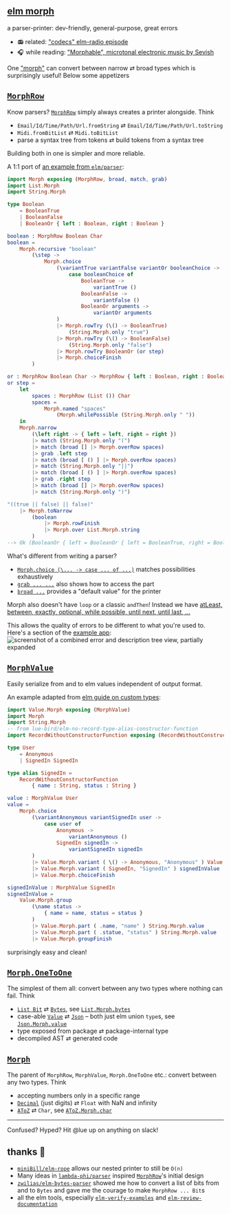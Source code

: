 ## [elm morph](https://dark.elm.dmy.fr/packages/lue-bird/elm-morph/latest/)

a parser-printer: dev-friendly, general-purpose, great errors

  - 📻 related: ["codecs" elm-radio episode](https://elm-radio.com/episode/codecs/)
  - 🎧 while reading: ["Morphable", microtonal electronic music by Sevish](https://youtu.be/J-JZhCWsk3M?t=733)

One ["morph"](Morph) can convert between narrow ⇄ broad types which is surprisingly useful!
Below some appetizers


## [`MorphRow`](Morph#MorphRow)

Know parsers? [`MorphRow`](Morph#MorphRow) simply always creates a printer alongside. Think

  - `Email/Id/Time/Path/Url.fromString` ⇄ `Email/Id/Time/Path/Url.toString`
  - `Midi.fromBitList` ⇄ `Midi.toBitList`
  - parse a syntax tree from tokens ⇄ build tokens from a syntax tree

Building both in one is simpler and more reliable.

A 1:1 port of [an example from `elm/parser`](https://dark.elm.dmy.fr/packages/elm/parser/latest/Parser#lazy):
```elm
import Morph exposing (MorphRow, broad, match, grab)
import List.Morph
import String.Morph

type Boolean
    = BooleanTrue
    | BooleanFalse
    | BooleanOr { left : Boolean, right : Boolean }

boolean : MorphRow Boolean Char
boolean =
    Morph.recursive "boolean"
        (\step ->
            Morph.choice
                (\variantTrue variantFalse variantOr booleanChoice ->
                    case booleanChoice of
                        BooleanTrue ->
                            variantTrue ()
                        BooleanFalse ->
                            variantFalse ()
                        BooleanOr arguments ->
                            variantOr arguments
                )
                |> Morph.rowTry (\() -> BooleanTrue)
                    (String.Morph.only "true")
                |> Morph.rowTry (\() -> BooleanFalse)
                    (String.Morph.only "false")
                |> Morph.rowTry BooleanOr (or step)
                |> Morph.choiceFinish
        )

or : MorphRow Boolean Char -> MorphRow { left : Boolean, right : Boolean } Char
or step =
    let
        spaces : MorphRow (List ()) Char
        spaces =
            Morph.named "spaces"
                (Morph.whilePossible (String.Morph.only " "))
    in
    Morph.narrow
        (\left right -> { left = left, right = right })
        |> match (String.Morph.only "(")
        |> match (broad [] |> Morph.overRow spaces)
        |> grab .left step
        |> match (broad [ () ] |> Morph.overRow spaces)
        |> match (String.Morph.only "||")
        |> match (broad [ () ] |> Morph.overRow spaces)
        |> grab .right step
        |> match (broad [] |> Morph.overRow spaces)
        |> match (String.Morph.only ")")

"((true || false) || false)"
    |> Morph.toNarrow
        (boolean
            |> Morph.rowFinish
            |> Morph.over List.Morph.string
        )
--> Ok (BooleanOr { left = BooleanOr { left = BooleanTrue, right = BooleanFalse }, right = BooleanFalse })
```

What's different from writing a parser?

  - [`Morph.choice (\... -> case ... of ...)`](Morph#choice) matches possibilities exhaustively
  - [`grab ... ...`](Morph#grab) also shows how to access the part
  - [`broad ...`](Morph#broad) provides a "default value" for the printer

Morph also doesn't have `loop` or a classic `andThen`! Instead we have [atLeast, between, exactly, optional, while possible, until next, until last, ...](Morph#sequence)

This allows the quality of errors to be different to what you're used to. Here's a section of the [example app](https://github.com/lue-bird/elm-morph/blob/master/example):
![screenshot of a combined error and description tree view, partially expanded](https://github.com/lue-bird/elm-morph/blob/master/social/point-example-error-description-tree.png?raw=true)

## [`MorphValue`](Value-Morph)

Easily serialize from and to elm values independent of output format.

An example adapted from [elm guide on custom types](https://guide.elm-lang.org/types/custom_types.html):
```elm
import Value.Morph exposing (MorphValue)
import Morph
import String.Morph
-- from lue-bird/elm-no-record-type-alias-constructor-function
import RecordWithoutConstructorFunction exposing (RecordWithoutConstructorFunction)

type User
    = Anonymous
    | SignedIn SignedIn

type alias SignedIn =
    RecordWithoutConstructorFunction
        { name : String, status : String }

value : MorphValue User
value =
    Morph.choice
        (\variantAnonymous variantSignedIn user ->
            case user of
                Anonymous ->
                    variantAnonymous ()
                SignedIn signedIn ->
                    variantSignedIn signedIn
        )
        |> Value.Morph.variant ( \() -> Anonymous, "Anonymous" ) Value.Morph.unit
        |> Value.Morph.variant ( SignedIn, "SignedIn" ) signedInValue
        |> Value.Morph.choiceFinish

signedInValue : MorphValue SignedIn
signedInValue =
    Value.Morph.group
        (\name status ->
            { name = name, status = status }
        )
        |> Value.Morph.part ( .name, "name" ) String.Morph.value
        |> Value.Morph.part ( .statue, "status" ) String.Morph.value
        |> Value.Morph.groupFinish
```
surprisingly easy and clean!

## [`Morph.OneToOne`](Morph#OneToOne)

The simplest of them all: convert between any two types where nothing can fail. Think

  - [`List Bit`](https://dark.elm.dmy.fr/packages/lue-bird/elm-bits/latest/Bit) ⇄ [`Bytes`](https://dark.elm.dmy.fr/packages/elm/bytes/latest/), see [`List.Morph.bytes`](List-Morph#bytes)
  - case-able [`Value`](Value) ⇄ [`Json`](Json) – both just elm union `type`s, see [`Json.Morph.value`](Json-Morph#value)
  - type exposed from package ⇄ package-internal type
  - decompiled AST ⇄ generated code

## [`Morph`](Morph#Morph)

The parent of `MorphRow`, `MorphValue`, `Morph.OneToOne` etc.: convert between any two types. Think

  - accepting numbers only in a specific range
  - [`Decimal`](Decimal) (just digits) ⇄ `Float` with NaN and infinity
  - [`AToZ`](AToZ) ⇄ `Char`, see [`AToZ.Morph.char`](AToZ-Morph#char)

-------

Confused? Hyped? Hit @lue up on anything on slack!

## thanks 🌸

  - [`miniBill/elm-rope`](https://dark.elm.dmy.fr/packages/miniBill/elm-rope/latest/)
    allows our nested printer to still be `O(n)`
  - Many ideas in [`lambda-phi/parser`](https://dark.elm.dmy.fr/packages/lambda-phi/parser/latest/) inspired [`MorphRow`](#MorphRow)'s initial design
  - [`zwilias/elm-bytes-parser`](https://dark.elm.dmy.fr/packages/zwilias/elm-bytes-parser/latest/Bytes-Parser)
    showed me how to convert a list of bits from and to `Bytes` and gave me the courage to make `MorphRow ... Bit`s
  - all the elm tools, especially [`elm-verify-examples`](https://github.com/stoeffel/elm-verify-examples) and [`elm-review-documentation`](https://dark.elm.dmy.fr/packages/jfmengels/elm-review-documentation/latest/)
